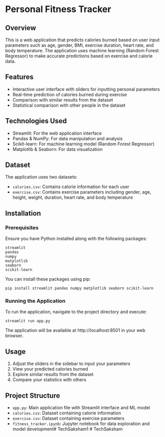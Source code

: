 # Personal Fitness Tracker

## Overview
This is a web application that predicts calories burned based on user input parameters such as age, gender, BMI, exercise duration, heart rate, and body temperature. The application uses machine learning (Random Forest Regressor) to make accurate predictions based on exercise and calorie data.

## Features
- Interactive user interface with sliders for inputting personal parameters
- Real-time prediction of calories burned during exercise
- Comparison with similar results from the dataset
- Statistical comparison with other people in the dataset

## Technologies Used
- Streamlit: For the web application interface
- Pandas & NumPy: For data manipulation and analysis
- Scikit-learn: For machine learning model (Random Forest Regressor)
- Matplotlib & Seaborn: For data visualization

## Dataset
The application uses two datasets:
- `calories.csv`: Contains calorie information for each user
- `exercise.csv`: Contains exercise parameters including gender, age, height, weight, duration, heart rate, and body temperature

## Installation

### Prerequisites
Ensure you have Python installed along with the following packages:
```
streamlit
pandas
numpy
matplotlib
seaborn
scikit-learn
```

You can install these packages using pip:
```
pip install streamlit pandas numpy matplotlib seaborn scikit-learn
```

### Running the Application
To run the application, navigate to the project directory and execute:
```
streamlit run app.py
```

The application will be available at http://localhost:8501 in your web browser.

## Usage
1. Adjust the sliders in the sidebar to input your parameters
2. View your predicted calories burned
3. Explore similar results from the dataset
4. Compare your statistics with others

## Project Structure
- `app.py`: Main application file with Streamlit interface and ML model
- `calories.csv`: Dataset containing calorie information
- `exercise.csv`: Dataset containing exercise parameters
- `fitness_tracker.ipynb`: Jupyter notebook for data exploration and model development#   T e c h S a k s h a m 1 
 
#   T e c h S a k s h a m  
 